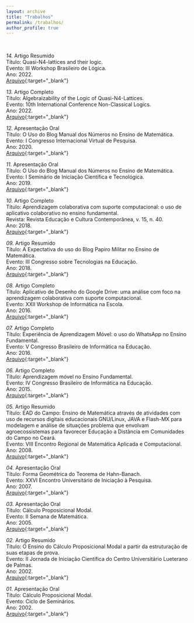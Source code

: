```yaml
---
layout: archive
title: "Trabalhos"
permalink: /trabalhos/
author_profile: true
---
```


<br />

*14.* Artigo Resumido <br />
Título: Quasi-N4-lattices and their logic. <br />
Evento: III Workshop Brasileiro de Lógica. <br />
Ano: 2022. <br />
[Arquivo](/assets/files/14_WBL.pdf){:target="_blank"}

*13.* Artigo Completo <br />
Título: Algebraizability of the Logic of Quasi-N4-Lattices. <br />
Evento: 10th International Conference Non-Classical Logics. <br />
Ano: 2022. <br />
[Arquivo](/assets/files/13_NCL.pdf){:target="_blank"}

*12.* Apresentação Oral <br />
Título: O Uso do Blog Manual dos Números no Ensino de Matemática. <br />
Evento: I Congresso Internacional Virtual de Pesquisa. <br />
Ano: 2020. <br />
[Arquivo](/assets/files/12_CONINP.pdf){:target="_blank"}

*11.* Apresentação Oral <br />
Título: O Uso do Blog Manual dos Números no Ensino de Matemática. <br />
Evento: I Seminário de Iniciação Científica e Tecnológica. <br />
Ano: 2019. <br />
[Arquivo](/assets/files/11_SEMIC.pdf){:target="_blank"}

*10.* Artigo Completo <br />
Título: Aprendizagem colaborativa com suporte computacional: o uso de aplicativo colaborativo no ensino fundamental. <br />
Revista: Revista Educação e Cultura Contemporânea, v. 15, n. 40. <br />
Ano: 2018. <br />
[Arquivo](/assets/files/10_RECC.pdf){:target="_blank"}

*09.* Artigo Resumido <br />
Título: A Expectativa do uso do Blog Papiro Militar no Ensino de Matemática. <br />
Evento: III Congresso sobre Tecnologias na Educação. <br />
Ano: 2018. <br />
[Arquivo](/assets/files/09_CTRL+E.pdf){:target="_blank"}

*08.* Artigo Completo <br />
Título: Aplicativo de Desenho do Google Drive: uma análise com foco na aprendizagem colaborativa com suporte computacional. <br />
Evento: XXII Workshop de Informática na Escola. <br />
Ano: 2016.<br />
[Arquivo](/assets/files/08_CBIE.pdf){:target="_blank"}

*07.* Artigo Completo <br />
Título: Experiência de Aprendizagem Móvel: o uso do WhatsApp no Ensino Fundamental. <br />
Evento: V Congresso Brasileiro de Informática na Educação. <br />
Ano: 2016. <br />
[Arquivo](/assets/files/07_CBIE.pdf){:target="_blank"}

*06.* Artigo Completo <br />
Título: Aprendizagem móvel no Ensino Fundamental. <br />
Evento: IV Congresso Brasileiro de Informática na Educação. <br />
Ano: 2015. <br />
[Arquivo](/assets/files/06_CBIE.pdf){:target="_blank"}

*05.* Artigo Resumido <br />
Título: EAD do Campo: Ensino de Matemática através de atividades com uso de recursos digitais educacionais GNU/Linux, JAVA e Flash-MX para modelagem e análise de situações problema que envolvam agroecossistemas para favorecer Educação a Distância em Comunidades do Campo no Ceará. <br />
Evento: VIII Encontro Regional de Matemática Aplicada e Computacional. <br />
Ano: 2008. <br />
[Arquivo](/assets/files/05_ERMAC.pdf){:target="_blank"}

*04.* Apresentação Oral <br />
Título: Forma Geométrica do Teorema de Hahn-Banach. <br />
Evento: XXVI Encontro Universitário de Iniciação à Pesquisa. <br />
Ano: 2007. <br />
[Arquivo](/assets/files/04_EUIP.pdf){:target="_blank"}

*03.* Apresentação Oral <br />
Título: Cálculo Proposicional Modal. <br />
Evento: II Semana de Matemática. <br />
Ano: 2005. <br />
[Arquivo](/assets/files/03_SM.pdf){:target="_blank"}

*02.* Artigo Resumido <br />
Título: O Ensino do Cálculo Proposicional Modal a partir da estruturação de suas etapas de prova. <br />
Evento: II Jornada de Iniciação Científica do Centro Universitário Lueterano de Palmas. <br />
Ano: 2002. <br />
[Arquivo](/assets/files/02_JIC.pdf){:target="_blank"}

*01.* Apresentação Oral <br />
Título: Cálculo Proposicional Modal. <br />
Evento: Ciclo de Seminários. <br />
Ano: 2002. <br />
[Arquivo](/assets/files/01_NET.pdf){:target="_blank"}

